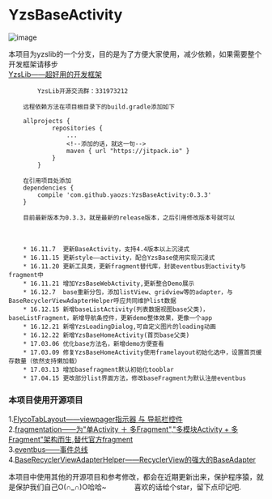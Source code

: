 # YzsBaseActivity
 ![image](https://github.com/yaozs/YzsLib/blob/master/app/src/main/res/mipmap-xxxhdpi/icon.png)<br />

本项目为yzslib的一个分支，目的是为了方便大家使用，减少依赖，如果需要整个开发框架请移步<br />
[YzsLib——超好用的开发框架](https://github.com/yaozs/YzsLib)

            YzsLib开源交流群：331973212

        远程依赖方法在项目根目录下的build.gradle添加如下

        allprojects {
        		repositories {
        			...
        			<!--添加的话，就这一句-->
        			maven { url "https://jitpack.io" }
        		}
        	}

        在引用项目处添加
        dependencies {
            compile 'com.github.yaozs:YzsBaseActivity:0.3.3'
        }

        目前最新版本为0.3.3，就是最新的release版本，之后引用修改版本号就可以

  
        
        * 16.11.7  更新BaseActivity，支持4.4版本以上沉浸式
        * 16.11.15 更新style——activity，配合YzsBase使用实现沉浸式
        * 16.11.20 更新工具类，更新fragment替代库，封装eventbus到activity与fragment中
        * 16.11.21 增加YzsBaseWebActivity,更新整合Demo展示
        * 16.12.7  base重新分包，添加listView、gridview等的adapter，与BaseRecyclerViewAdapterHelper呼应共同维护list数据
        * 16.12.15 新增baseListActivity(列表数据视图base父类)，baseListFragment，新增导航条控件，更新demo整体效果，更像一个app
        * 16.12.21 新增YzsLoadingDialog,可自定义图片的loading动画
        * 16.12.22 新增YzsBaseHomeActivity(首页base父类)
        * 17.03.06 优化base方法名，新增demo方便查看
        * 17.03.09 修复YzsBaseHomeActivity使用framelayout初始化选中，设置首页缓存数量（依然支持懒加载）
        * 17.03.13 增加basefragment默认初始化tooblar
        * 17.04.15 更改部分list界面方法，修改baseFragment为默认注册eventbus

### 本项目使用开源项目
1.[FlycoTabLayout——viewpager指示器 与 导航栏控件](https://github.com/H07000223/FlycoTabLayout)<br />
2.[fragmentation——为"单Activity ＋ 多Fragment","多模块Activity + 多Fragment"架构而生,替代官方fragment](https://github.com/YoKeyword/Fragmentation)<br />
3.[eventbus——事件总线](https://github.com/greenrobot/EventBus)<br />
4.[BaseRecyclerViewAdapterHelper——RecyclerView的强大的BaseAdapter](https://github.com/CymChad/BaseRecyclerViewAdapterHelper)<br />


本项目中使用其他的开源项目和参考修改，都会在近期更新出来，保护程序猿，就是保护我们自己O(∩_∩)O哈哈~
       
        喜欢的话给个star，留下点印记吧.
